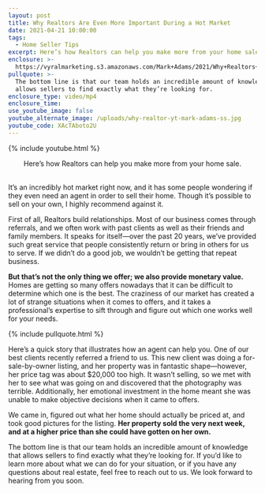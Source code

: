 ```yaml
---
layout: post
title: Why Realtors Are Even More Important During a Hot Market
date: 2021-04-21 10:00:00
tags:
  - Home Seller Tips
excerpt: Here’s how Realtors can help you make more from your home sale.
enclosure: >-
  https://vyralmarketing.s3.amazonaws.com/Mark+Adams/2021/Why+Realtors+Are+Even+More+Important+During+a+Hot+Market.mp4
pullquote: >-
  The bottom line is that our team holds an incredible amount of knowledge that
  allows sellers to find exactly what they’re looking for.
enclosure_type: video/mp4
enclosure_time:
use_youtube_image: false
youtube_alternate_image: /uploads/why-realtor-yt-mark-adams-ss.jpg
youtube_code: XAcTAboto2U
---
```

{% include youtube.html %}

<center>Here&rsquo;s how Realtors can help you make more from your home sale.</center>

<center>&nbsp;</center>

It’s an incredibly hot market right now, and it has some people wondering if they even need an agent in order to sell their home. Though it’s possible to sell on your own, I highly recommend against it.

First of all, Realtors build relationships. Most of our business comes through referrals, and we often work with past clients as well as their friends and family members. It speaks for itself—over the past 20 years, we’ve provided such great service that people consistently return or bring in others for us to serve. If we didn’t do a good job, we wouldn’t be getting that repeat business.

**But that’s not the only thing we offer; we also provide monetary value.** Homes are getting so many offers nowadays that it can be difficult to determine which one is the best. The craziness of our market has created a lot of strange situations when it comes to offers, and it takes a professional’s expertise to sift through and figure out which one works well for your needs.

{% include pullquote.html %}

Here’s a quick story that illustrates how an agent can help you. One of our best clients recently referred a friend to us. This new client was doing a for-sale-by-owner listing, and her property was in fantastic shape—however, her price tag was about $20,000 too high. It wasn’t selling, so we met with her to see what was going on and discovered that the photography was terrible. Additionally, her emotional investment in the home meant she was unable to make objective decisions when it came to offers.&nbsp;

We came in, figured out what her home should actually be priced at, and took good pictures for the listing. **Her property sold the very next week, and at a higher price than she could have gotten on her own.**

The bottom line is that our team holds an incredible amount of knowledge that allows sellers to find exactly what they’re looking for. If you’d like to learn more about what we can do for your situation, or if you have any questions about real estate, feel free to reach out to us. We look forward to hearing from you soon.
